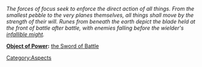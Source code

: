 *The forces of focus seek to enforce the direct action of all things.
From the smallest pebble to the very planes themselves, all things shall
move by the strength of their will. Runes from beneath the earth depict
the blade held at the front of battle after battle, with enemies falling
before the wielder's [infallible
might](the_Sword_of_Battle "wikilink").*

**[Object of Power](:Category:Objects_of_Power "wikilink"):** [the Sword
of Battle](the_Sword_of_Battle "wikilink")

[Category:Aspects](Category:Aspects "wikilink")
